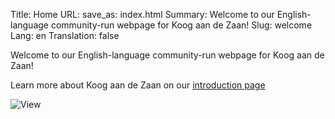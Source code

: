 Title: Home
URL:
save_as: index.html
Summary: Welcome to our English-language community-run webpage for Koog aan de Zaan!
Slug: welcome
Lang: en
Translation: false

Welcome to our English-language community-run webpage for Koog aan de Zaan!

Learn more about Koog aan de Zaan on our [introduction page](./introduction.html)


![View]({static}../images/Rivierdijk_Koog_Hoogstr_1910_1930_41.08462.png)
